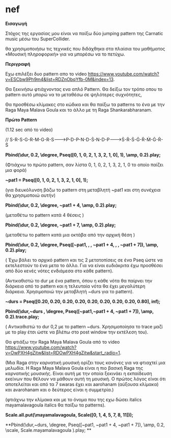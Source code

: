 # nef

**Εισαγωγή**

Στόχος της εργασίας μου είναι να παίξω δύο jumping pattern της Carnatic music μέσω του SuperCollider.

θα χρησιμοποιήσω τις τεχνικές που διδάχθηκα στα πλαίσια του μαθήματος «Μουσική πληροφορική» για να μπορέσω 
να το πετύχω.


**Περιγραφή**

Εχω επιλέξει δυο pattern απο το video 
https://www.youtube.com/watch?v=ESCbw9Ph9m4&list=RDZnObqYfb-0M&index=13. 

Θα ξεκινήσω φτιάχνοντας ενα απλό Pattern. Θα δείξω τον τρόπο οπου το pattern αυτό μπορώ να το μεταθέσω σε ψηλότερες συχνότητες,

Θα προσθέσω κλίμακες στο κώδικα  και θα παίξω τα patterns το ένα με την Raga Maya Malava Goula και το άλλο 
με τη Raga Shankarabharanam.

**Πρώτο Pattern**

(1.12 sec από το video)

// S-R-S-G-R-M-G-R-S--->P-D-P-N-D-Ṡ-N-D-P--->Ṡ-Ṙ-Ṡ-Ġ-Ṙ-Ṁ-Ġ-Ṙ- Ṡ

 **Pbind(\dur, 0.2, \degree, Pseq([0, 1, 0, 2, 1, 3, 2, 1, 0], 1), \amp, 0.2).play;**
 
 (Φτιάχνω το πρώτο pattern, σαν λίστα 0, 1, 0, 2, 1, 3, 2, 1, 0 το οποίο παίζει μια φορά)
 
**~pat1 = Pseq([0, 1, 0, 2, 1, 3, 2, 1, 0], 1);**

 (για διευκόλυνση βάζω το pattern στη μεταβλητή ~pat1 και στη συνέχεια θα χρησιμοποιώ αυτήν)
 
 **Pbind(\dur, 0.2, \degree, ~pat1 + 4, \amp, 0.2).play;**
 
(μεταθέτω το pattern κατά 4 θέσεις )

**Pbind(\dur, 0.2, \degree, ~pat1 + 7, \amp, 0.2).play;**

(μεταθέτω το pattern κατά μια οκτάβα από την αρχική θέση )

**Pbind(\dur, 0.2, \degree, Pseq([~pat1, \, \, ~pat1 + 4, \, \, ~pat1 + 7]), \amp, 0.2).play;**

( Έχω βάλει το αρχικό pattern και τις 2 μετατοπίσεις σε ένα Pseq ώστε να εκτελεστούν το ένα μετα το άλλο. 
 Για να είναι ευδιάκριτα έχω προσθέσει από δύο κενές νότες ενδιάμεσα στο κάθε pattern).
 
(Αντικαθιστώ το dur με ένα pattern, όπου η κάθε νότα θα παίρνει την διάρκεια από το pattern και η τελευταία νότα θα  έχει μεγαλύτερη διάρκεια. Χρησιμοποιώ την μεταβλητή ~durs για το pattern).

**~durs = Pseq([0.20, 0.20, 0.20, 0.20, 0.20,  0.20, 0.20, 0.20, 0.80], inf);**

**Pbind(\dur,~durs , \degree, Pseq([~pat1,~pat1 + 4, ~pat1 + 7]), \amp, 0.2).trace.play;**

( Aντικαθιστώ το dur 0,2 με το pattern ~durs. Χρησιμοποίησα το trace μαζί με το play έτσι ώστε να βλέπω στο post window την εκτέλεση του).  

Θα φτιάξω την Raga Maya Malava Goula από το video 
https://www.youtube.com/watch?v=OwPXH4gZitw&list=RDOwPXH4gZitw&start_radio=1.

(Μια Raga στην καρνατική μουσική ορίζει τους κανόνες για να φτιαχτεί μια μελωδία. Η Raga Maya Malava Goula  είναι η πιο βασική Raga της καρνατικής μουσικής. Είναι αυτή με την οποία  ξεκινάει η εκπαίδευση εκείνων που θέλουν να μάθουν αυτή τη μουσική. Ο πρώτος λόγος είναι ότι αποτελείται και από τα 7 swaras έχει  και aarohanam (αύξουσα κλίμακα) και avarohanam και ο δεύτερος είναι η συμμετρία.)

(φτιάχνω την κλίμακα και με το όνομα που της εχω δώσει italics mayamalavagoula italics θα παίξω τα patterns).

**Scale.all.put(\mayamalavagoula, Scale([0, 1, 4, 5, 7, 8, 11]));**

**Pbind(\dur,~durs, \degree, Pseq([~pat1, ~pat1 + 4, ~pat1 + 7]), \amp, 0.2,
	\scale, Scale.mayamalavagoula
).play; **




